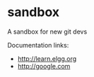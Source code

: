 sandbox
=======

A sandbox for new git devs


Documentation links:
 * http://learn.elgg.org
 * http://google.com


